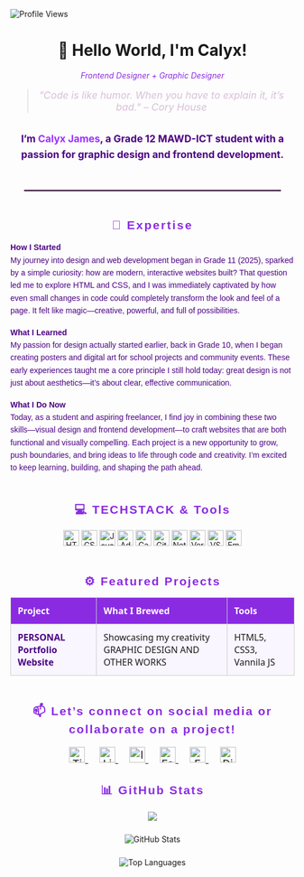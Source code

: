 <!-- Profile Views -->
<p>
  <img src="https://visitor-badge.laobi.icu/badge?page_id=lyxxqt.visitor" alt="Profile Views" />
</p>

<!-- Main Heading -->
<h1 align="center">
  👋 Hello World, I'm Calyx!
</h1>

<p align="center" style="color:#8A2BE2; font-style: italic;">
  Frontend Designer + Graphic Designer
</p>

<!-- Quote -->
<blockquote align="center" style="font-size: 1.1rem; color:#D8BFD8; font-style: italic; margin-top: 1rem; padding: 0 1rem;">
  "Code is like humor. When you have to explain it, it’s bad." – Cory House
</blockquote>

<!-- Intro Paragraph -->
<p align="center" style="font-weight: bold; font-size: 1.1rem; max-width: 90vw; margin: 2rem auto; color: #4b0082; line-height: 1.6;">
  I’m <span style="color: #9b30ff;">Calyx James</span>, a Grade 12 MAWD-ICT student with a passion for 
  <strong>graphic design</strong> and <strong>frontend development</strong>.
</p>

<hr style="border: 1px dotted violet; margin: 3rem auto; max-width: 90%;" />

<!-- Expertise Section -->
<h2 style="color: #8A2BE2; font-family: 'Verdana', sans-serif; letter-spacing: 0.12em; text-align: center; margin-bottom: 1rem;">
  🎯 Expertise
</h2>

<p style="max-width: 90vw; margin: 1rem auto; color: #4b0082; font-family: 'Verdana', sans-serif; line-height: 1.6;">
  <strong>How I Started</strong><br/>
  My journey into design and web development began in Grade 11 (2025), sparked by a simple curiosity: how are modern, interactive websites built? That question led me to explore HTML and CSS, and I was immediately captivated by how even small changes in code could completely transform the look and feel of a page. It felt like magic—creative, powerful, and full of possibilities.
</p>

<p style="max-width: 90vw; margin: 1rem auto; color: #4b0082; font-family: 'Verdana', sans-serif; line-height: 1.6;">
  <strong>What I Learned</strong><br/>
  My passion for design actually started earlier, back in Grade 10, when I began creating posters and digital art for school projects and community events. These early experiences taught me a core principle I still hold today: great design is not just about aesthetics—it’s about clear, effective communication.
</p>

<p style="max-width: 90vw; margin: 1rem auto 3rem auto; color: #4b0082; font-family: 'Verdana', sans-serif; line-height: 1.6;">
  <strong>What I Do Now</strong><br/>
  Today, as a student and aspiring freelancer, I find joy in combining these two skills—visual design and frontend development—to craft websites that are both functional and visually compelling. Each project is a new opportunity to grow, push boundaries, and bring ideas to life through code and creativity. I’m excited to keep learning, building, and shaping the path ahead.
</p>

<!-- Techstack -->
<h2 style="color:#8A2BE2; font-family: 'Verdana', sans-serif; letter-spacing: 0.1em; text-align:center; margin-bottom: 1rem;">
  💻 TECHSTACK & Tools
</h2>
<p align="center" style="max-width: 90vw; margin: auto 0 3rem 0;">
  <img src="https://img.shields.io/badge/HTML-E34F26?style=for-the-badge&logo=html5&logoColor=white" alt="HTML" style="height: 28px;" />
  <img src="https://img.shields.io/badge/CSS-1572B6?style=for-the-badge&logo=css3&logoColor=white" alt="CSS" style="height: 28px;" />
  <img src="https://img.shields.io/badge/JavaScript-F7DF1E?style=for-the-badge&logo=javascript&logoColor=black" alt="JavaScript" style="height: 28px;" />
  <img src="https://img.shields.io/badge/Adobe%20Photoshop-31A8FF?style=for-the-badge&logo=adobephotoshop&logoColor=white" alt="Adobe Photoshop" style="height: 28px;" />
  <img src="https://img.shields.io/badge/Canva-00C4CC?style=for-the-badge&logo=canva&logoColor=white" alt="Canva" style="height: 28px;" />
  <img src="https://img.shields.io/badge/GitHub-181717?style=for-the-badge&logo=github&logoColor=white" alt="GitHub" style="height: 28px;" />
  <img src="https://img.shields.io/badge/Netlify-00C7B7?style=for-the-badge&logo=netlify&logoColor=white" alt="Netlify" style="height: 28px;" />
  <img src="https://img.shields.io/badge/Vercel-000000?style=for-the-badge&logo=vercel&logoColor=white" alt="Vercel" style="height: 28px;" />
  <img src="https://img.shields.io/badge/VS%20Code-0078D7?style=for-the-badge&logo=visual-studio-code&logoColor=white" alt="VS Code" style="height: 28px;" />
  <img src="https://img.shields.io/badge/EmailJS-D14836?style=for-the-badge&logo=emailjs&logoColor=white" alt="EmailJS" style="height: 28px;" />
</p>

<!-- Featured Projects -->
<h2 align="center" style="color:#8A2BE2; font-family:'Verdana', sans-serif; letter-spacing: 0.1em; margin-bottom: 1rem;">
  ⚙️ Featured Projects
</h2>

<div align="center" style="overflow-x:auto; max-width: 95vw;">
  <table style="width: 100%; border-collapse: collapse; text-align: left; margin: auto; font-family: 'Segoe UI', Tahoma, Geneva, Verdana, sans-serif;">
    <thead>
      <tr style="background-color: #8A2BE2; color: white;">
        <th style="padding: 12px; border: 1px solid #ccc;">Project</th>
        <th style="padding: 12px; border: 1px solid #ccc;">What I Brewed</th>
        <th style="padding: 12px; border: 1px solid #ccc;">Tools</th>
      </tr>
    </thead>
    <tbody>
      <tr style="background-color: #f9f6ff;">
        <td style="padding: 12px; border: 1px solid #ccc;">
          <a href="https://lyxdevportfolio.vercel.app" target="_blank" style="color: #4B0082; font-weight: bold; text-decoration: none;">
            PERSONAL Portfolio Website
          </a>
        </td>
        <td style="padding: 12px; border: 1px solid #ccc;">Showcasing my creativity GRAPHIC DESIGN AND OTHER WORKS</td>
        <td style="padding: 12px; border: 1px solid #ccc;">HTML5, CSS3, Vannila JS</td>
      </tr>
    </tbody>
  </table>
</div>

<!-- Social Section -->
<h2 style="color:#8A2BE2; font-family: 'Verdana', sans-serif; letter-spacing: 0.1em; margin-top: 3rem; margin-bottom: 1rem; text-align:center;">
📫 Let’s connect on social media or collaborate on a project!
</h2>
<p align="center" style="font-size: 1.2rem;">
  <a href="https://www.tiktok.com/@html.lyxxqt" target="_blank" rel="noopener noreferrer" style="margin: 0 10px;">
    <img src="https://img.shields.io/badge/TikTok-000000?style=for-the-badge&logo=tiktok&logoColor=white" alt="TikTok" style="height: 28px;" />
  </a>
  <a href="https://linkedin.com/in/lyxxqt/" target="_blank" rel="noopener noreferrer" style="margin: 0 10px;">
    <img src="https://img.shields.io/badge/LinkedIn-0077B5?style=for-the-badge&logo=linkedin&logoColor=white" alt="LinkedIn" style="height: 28px;" />
  </a>
  <a href="https://instagram.com/lyxxqt" target="_blank" rel="noopener noreferrer" style="margin: 0 10px;">
    <img src="https://img.shields.io/badge/Instagram-E4405F?style=for-the-badge&logo=instagram&logoColor=white" alt="Instagram" style="height: 28px;" />
  </a>
  <a href="https://www.facebook.com/lyxxqt" target="_blank" rel="noopener noreferrer" style="margin: 0 10px;">
    <img src="https://img.shields.io/badge/Facebook-1877F2?style=for-the-badge&logo=facebook&logoColor=white" alt="Facebook" style="height: 28px;" />
  </a>
  <a href="mailto:lyxxqt@gmail.com" target="_blank" rel="noopener noreferrer" style="margin: 0 10px;">
    <img src="https://img.shields.io/badge/Email-D14836?style=for-the-badge&logo=gmail&logoColor=white" alt="Email" style="height: 28px;" />
  </a>
  <a href="https://discord.com/users/1354697136943403160" target="_blank" rel="noopener noreferrer" style="margin: 0 10px;">
    <img src="https://img.shields.io/badge/Discord-5865F2?style=for-the-badge&logo=discord&logoColor=white" alt="Discord" style="height: 28px;" />
  </a>
</p>

<!-- GitHub Stats -->
<h2 style="color:#8A2BE2; font-family:'Verdana', sans-serif; letter-spacing: 0.1em; text-align:center;">
  📊 GitHub Stats
</h2>

<p align="center" style="margin-bottom: 1.5rem;">
  <img src="https://github-readme-streak-stats.herokuapp.com/?user=lyxxqtt&theme=radical" />
</p>

<p align="center" style="margin-bottom: 1.5rem;">
  <img src="https://github-readme-stats.vercel.app/api?username=lyxxqtt&show_icons=true&theme=radical&hide_border=false&include_all_commits=true&count_private=true" alt="GitHub Stats" style="max-width: 100%; height: auto;" />
</p>

<p align="center">
  <img src="https://github-readme-stats.vercel.app/api/top-langs/?username=lyxxqtt&layout=compact&theme=radical&hide_border=false" alt="Top Languages" style="max-width: 100%; height: auto;" />
</p>
